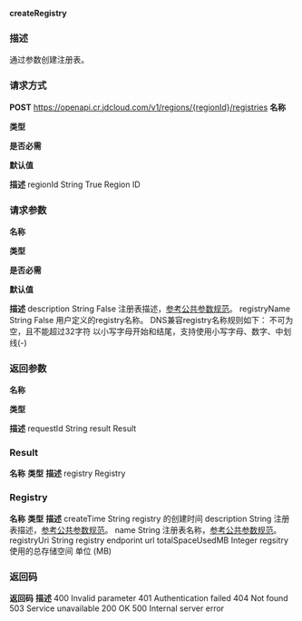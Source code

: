 **createRegistry**

### **描述**

通过参数创建注册表。

### **请求方式**

**POST** https://openapi.cr.jdcloud.com/v1/regions/{regionId}/registries
**名称**
 
**类型**
 
**是否必需**
 
**默认值**
 
**描述** regionId String True  Region ID

### **请求参数**

**名称**
 
**类型**
 
**是否必需**
 
**默认值**
 
**描述** description String False  注册表描述，[参考公共参数规范](https://www.jdcloud.com/help/detail/3870/isCatalog/1)。 registryName String False  用户定义的registry名称。
DNS兼容registry名称规则如下：
不可为空，且不能超过32字符
以小写字母开始和结尾，支持使用小写字母、数字、中划线(-)

### **返回参数**

**名称**
 
**类型**
 
**描述** requestId String result Result

### **Result**

**名称** **类型** **描述** registry Registry

### **Registry**

**名称** **类型** **描述** createTime String registry 的创建时间 description String 注册表描述，[参考公共参数规范](https://www.jdcloud.com/help/detail/3870/isCatalog/1)。 name String 注册表名称，[参考公共参数规范](https://www.jdcloud.com/help/detail/3870/isCatalog/1)。 registryUri String registry endporint url totalSpaceUsedMB Integer regsitry 使用的总存储空间 单位 (MB)

### **返回码**

**返回码** **描述** 400 Invalid parameter 401 Authentication failed 404 Not found 503 Service unavailable 200 OK 500 Internal server error
